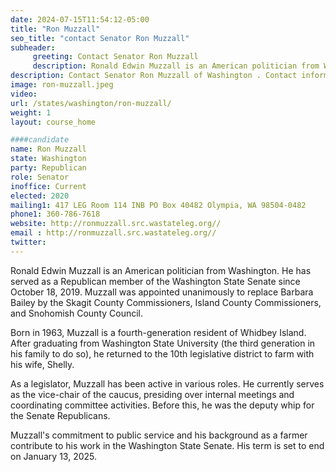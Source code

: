 ```yaml
---
date: 2024-07-15T11:54:12-05:00
title: "Ron Muzzall"
seo_title: "contact Senator Ron Muzzall"
subheader:
     greeting: Contact Senator Ron Muzzall
     description: Ronald Edwin Muzzall is an American politician from Washington. He has served as a Republican member of the Washington State Senate since October 18, 2019.
description: Contact Senator Ron Muzzall of Washington . Contact information for Ron Muzzall includes email address, phone number, and mailing address.
image: ron-muzzall.jpeg
video:
url: /states/washington/ron-muzzall/
weight: 1
layout: course_home

####candidate
name: Ron Muzzall
state: Washington 
party: Republican
role: Senator
inoffice: Current
elected: 2020
mailing1: 417 LEG Room 114 INB PO Box 40482 Olympia, WA 98504-0482 
phone1: 360-786-7618
website: http://ronmuzzall.src.wastateleg.org//
email : http://ronmuzzall.src.wastateleg.org//
twitter: 
---
```

Ronald Edwin Muzzall is an American politician from Washington. He has served as a Republican member of the Washington State Senate since October 18, 2019. Muzzall was appointed unanimously to replace Barbara Bailey by the Skagit County Commissioners, Island County Commissioners, and Snohomish County Council.

Born in 1963, Muzzall is a fourth-generation resident of Whidbey Island. After graduating from Washington State University (the third generation in his family to do so), he returned to the 10th legislative district to farm with his wife, Shelly.

As a legislator, Muzzall has been active in various roles. He currently serves as the vice-chair of the caucus, presiding over internal meetings and coordinating committee activities. Before this, he was the deputy whip for the Senate Republicans.

Muzzall's commitment to public service and his background as a farmer contribute to his work in the Washington State Senate. His term is set to end on January 13, 2025.

